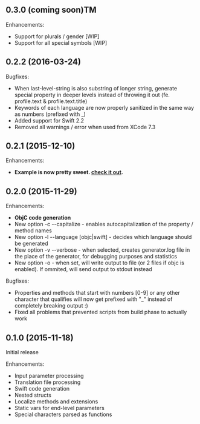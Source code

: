 

## 0.3.0 (coming soon)TM

Enhancements:

- Support for plurals / gender [WIP]
- Support for all special symbols [WIP]

## 0.2.2 (2016-03-24)

Bugfixes:

- When last-level-string is also substring of longer string, generate special property in deeper levels instead of throwing it out (fe. profile.text & profile.text.title)
- Keywords of each language are now properly sanitized in the same way as numbers (prefixed with _)
- Added support for Swift 2.2
- Removed all warnings / error when used from XCode 7.3

## 0.2.1 (2015-12-10)

Enhancements:

- **Example is now pretty sweet. [check it out](https://github.com/JiriTrecak/Laurine/tree/master/Example).**

## 0.2.0 (2015-11-29)

Enhancements:

- **ObjC code generation**
- New option -c --capitalize - enables autocapitalization of the property / method names
- New option -l --language [objc|swift] - decides which language should be generated
- New option -v --verbose - when selected, creates generator.log file in the place of the generator, for debugging purposes and statistics
- New option -o - when set, will write output to file (or 2 files if objc is enabled). If ommited, will send output to stdout instead

Bugfixes:

- Properties and methods that start with numbers [0-9] or any other character that qualifies will now get prefixed with "_" instead of completely breaking output :)
- Fixed all problems that prevented scripts from build phase to actually work

## 0.1.0 (2015-11-18)

Initial release

Enhancements:

- Input parameter processing
- Translation file processing
- Swift code generation
- Nested structs
- Localize methods and extensions
- Static vars for end-level parameters
- Special characters parsed as functions